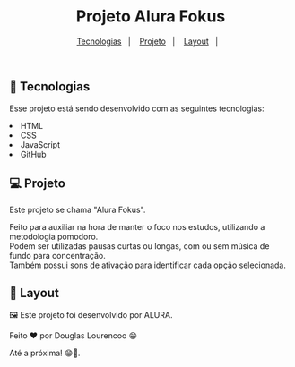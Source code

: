 <h1 align="center"> Projeto Alura Fokus</h1>


<p align="center">
  <a href="#-tecnologias">Tecnologias</a>&nbsp;&nbsp;&nbsp;|&nbsp;&nbsp;&nbsp;
  <a href="#-projeto">Projeto</a>&nbsp;&nbsp;&nbsp;|&nbsp;&nbsp;&nbsp;
  <a href="#-layout">Layout</a>&nbsp;&nbsp;&nbsp;|&nbsp;&nbsp;&nbsp;
</p>
<br>

## 🚀 Tecnologias

Esse projeto está sendo desenvolvido com as seguintes tecnologias:

<li> HTML
<li> CSS
<li> JavaScript
<li> GitHub

## 💻 Projeto

Este projeto se chama "Alura Fokus".<br>

Feito para auxiliar na hora de manter o foco nos estudos, utilizando a metodologia pomodoro. <br>
Podem ser utilizadas pausas curtas ou longas, com ou sem música de fundo para concentração. <br>
Também possui sons de ativação para identificar cada opção selecionada.


## 🔖 Layout

🖼️ Este projeto foi desenvolvido por ALURA.<br>


Feito ❤️‍ por Douglas Lourencoo 😁

<p> Até a próxima! 😁🖖.
